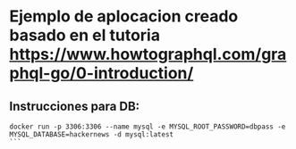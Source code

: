 # Ejemplo de aplocacion creado basado en el tutoria https://www.howtographql.com/graphql-go/0-introduction/

## Instrucciones para DB:
````
docker run -p 3306:3306 --name mysql -e MYSQL_ROOT_PASSWORD=dbpass -e MYSQL_DATABASE=hackernews -d mysql:latest
```
